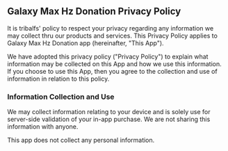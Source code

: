 ## Galaxy Max Hz Donation Privacy Policy

It is tribalfs' policy to respect your privacy regarding any information we may collect  thru our products and services.   This Privacy Policy applies to Galaxy Max Hz Donation app (hereinafter,  "This  App").  

We have adopted this privacy policy ("Privacy Policy") to explain what information may be collected on this App and how we use this information.   If you choose to use this App, then you agree to the collection and use of information in relation to this policy. 


### Information Collection and Use

We may collect information relating to your device and is solely use for server-side validation of your in-app purchase.  We are not sharing this information with anyone.

This app does not collect any personal information.

